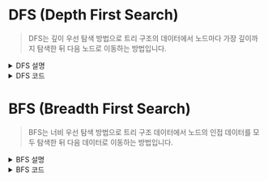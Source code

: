 # DFS (Depth First Search)

> DFS는 깊이 우선 탐색 방법으로 트리 구조의 데이터에서 노드마다 가장 깊이까지 탐색한 뒤 다음 노드로 이동하는 방법입니다.

<details>
<summary>DFS 설명</summary>

<!-- summary 아래 한칸 공백 두어야함 -->

### 문제 종류

> 경로의 특징을 저장한다. 문제
> -> DFS 사용

- 깊이 우선 탐색

- 현재 나의 위치에서 연결된 브랜치를 모두 방문 후 다음 브랜치로 넘어가는 방법

- 미로를 탐색할 때 한 방향으로 갈 수 있을 때까지 계속 가다가 더 이상 갈 수 없게 되면 다시 가장 가까운 갈림길로 돌아와서 이곳으로부터 다른 방향으로 다시 탐색을 진행하는 방법

인접리스트 : O(V+E) / 인접행렬 : O(V^2)

</details>

<details>
<summary>DFS 코드</summary>

<!-- summary 아래 한칸 공백 두어야함 -->

### DFS 코드(JS)

```javascript
const graph = {
  A: ["B", "C"],
  B: ["A", "D"],
  C: ["A", "G", "H", "I"],
  D: ["B", "E", "F"],
  E: ["D"],
  F: ["D"],
  G: ["C"],
  H: ["C"],
  I: ["C", "J"],
  J: ["I"],
};

// (graph, 시작 정점)
const dfs = (graph, startNode) => {
  let needVisitStack = []; // 탐색을 해야 할 노드들
  let visitedQueue = []; // 탐색을 마친 노드들

  needVisitStack.push(startNode);

  // 탐색을 해야 할 노드가 남아 있다면
  while (needVisitStack.length !== 0) {
    const node = needVisitStack.pop();
    if (!visitedQueue.includes(node)) {
      visitedQueue.push(node);
      needVisitStack = [...needVisitStack, ...graph[node]];
    }
  }

  return visitedQueue;
};

console.log(dfs(graph, "A"));

// ["A", "C", "I", "J", "H", "G", "B", "D", "F", "E"]
```

### DFS (재귀)

```javascript
function solution(numbers, target) {
  let answer = 0;
  const length = numbers.length;

  function dfs(count, sum) {
    if (count === length) {
      if (target === sum) {
        answer++;
      }
      return;
    }

    dfs(count + 1, sum + numbers[count]);
    dfs(count + 1, sum - numbers[count]);
  }

  dfs(0, 0);

  return answer;
}
```

</details>

# BFS (Breadth First Search)

> BFS는 너비 우선 탐색 방법으로 트리 구조 데이터에서 노드의 인접 데이터를 모두 탐색한 뒤 다음 데이터로 이동하는 방법입니다.

<details>
<summary>BFS 설명</summary>

<!-- summary 아래 한칸 공백 두어야함 -->

### 문제 종류

- 두 개의 큐를 사용한다.
- root와 가까운 node들부터 찾기 때문에 최단거리를 탐색할 때 유용하다.
- queue에 각 노드의 정보를 기록해야 하기 때문에 메모리를 많이 잡아 먹는다.
- 찾고자 하는 target node가 root node와 가까이 있다고 예상될 경우 BFS를 사용한다.
- 지도 어플에서 특정 위치까지의 최단거리 안내, 혹은 소셜미디어에서 친구 추천 등에 이용된다.

</details>

<details>
<summary>BFS 코드</summary>

<!-- summary 아래 한칸 공백 두어야함 -->

### BFS 코드(JS)

```javascript
const graph = {
  A: ["B", "C"],
  B: ["A", "D"],
  C: ["A", "G", "H", "I"],
  D: ["B", "E", "F"],
  E: ["D"],
  F: ["D"],
  G: ["C"],
  H: ["C"],
  I: ["C", "J"],
  J: ["I"],
};

const bfs = (graph, startNode) => {
  let visited = []; // 탐색을 마친 노드들
  let needVisit = []; // 탐색해야할 노드들

  needVisit.push(startNode); // 노드 탐색 시작

  while (needVisit.length !== 0) {
    // 탐색해야할 노드가 남아있다면
    const node = needVisit.shift(); // queue이기 때문에 선입선출, shift()를 사용한다.
    if (!visited.includes(node)) {
      // 해당 노드가 탐색된 적 없다면
      visited.push(node);
      needVisit = [...needVisit, ...graph[node]];
    }
  }
  return visited;
};

console.log(bfs(graph, "A"));
// ["A", "B", "C", "D", "G", "H", "I", "E", "F", "J"]
```

</details>
